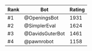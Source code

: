 Rank|Bot|Rating
---|---|---
#1|@OpeningsBot|1931
#2|@SimplerEval|1624
#3|@DavidsGuterBot|1461
#4|@pawnrobot|1158
